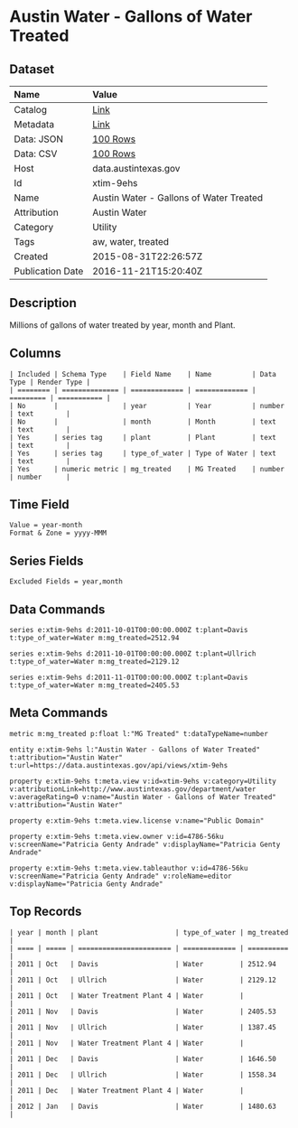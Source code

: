 # Austin Water - Gallons of Water Treated

## Dataset

| Name | Value |
| :--- | :---- |
| Catalog | [Link](https://catalog.data.gov/dataset/austin-water-gallons-of-water-treated) |
| Metadata | [Link](https://data.austintexas.gov/api/views/xtim-9ehs) |
| Data: JSON | [100 Rows](https://data.austintexas.gov/api/views/xtim-9ehs/rows.json?max_rows=100) |
| Data: CSV | [100 Rows](https://data.austintexas.gov/api/views/xtim-9ehs/rows.csv?max_rows=100) |
| Host | data.austintexas.gov |
| Id | xtim-9ehs |
| Name | Austin Water - Gallons of Water Treated |
| Attribution | Austin Water |
| Category | Utility |
| Tags | aw, water, treated |
| Created | 2015-08-31T22:26:57Z |
| Publication Date | 2016-11-21T15:20:40Z |

## Description

Millions of gallons of water treated by year, month and Plant.

## Columns

```ls
| Included | Schema Type    | Field Name    | Name          | Data Type | Render Type |
| ======== | ============== | ============= | ============= | ========= | =========== |
| No       |                | year          | Year          | number    | text        |
| No       |                | month         | Month         | text      | text        |
| Yes      | series tag     | plant         | Plant         | text      | text        |
| Yes      | series tag     | type_of_water | Type of Water | text      | text        |
| Yes      | numeric metric | mg_treated    | MG Treated    | number    | number      |
```

## Time Field

```ls
Value = year-month
Format & Zone = yyyy-MMM
```

## Series Fields

```ls
Excluded Fields = year,month
```

## Data Commands

```ls
series e:xtim-9ehs d:2011-10-01T00:00:00.000Z t:plant=Davis t:type_of_water=Water m:mg_treated=2512.94

series e:xtim-9ehs d:2011-10-01T00:00:00.000Z t:plant=Ullrich t:type_of_water=Water m:mg_treated=2129.12

series e:xtim-9ehs d:2011-11-01T00:00:00.000Z t:plant=Davis t:type_of_water=Water m:mg_treated=2405.53
```

## Meta Commands

```ls
metric m:mg_treated p:float l:"MG Treated" t:dataTypeName=number

entity e:xtim-9ehs l:"Austin Water - Gallons of Water Treated" t:attribution="Austin Water" t:url=https://data.austintexas.gov/api/views/xtim-9ehs

property e:xtim-9ehs t:meta.view v:id=xtim-9ehs v:category=Utility v:attributionLink=http://www.austintexas.gov/department/water v:averageRating=0 v:name="Austin Water - Gallons of Water Treated" v:attribution="Austin Water"

property e:xtim-9ehs t:meta.view.license v:name="Public Domain"

property e:xtim-9ehs t:meta.view.owner v:id=4786-56ku v:screenName="Patricia Genty Andrade" v:displayName="Patricia Genty Andrade"

property e:xtim-9ehs t:meta.view.tableauthor v:id=4786-56ku v:screenName="Patricia Genty Andrade" v:roleName=editor v:displayName="Patricia Genty Andrade"
```

## Top Records

```ls
| year | month | plant                   | type_of_water | mg_treated | 
| ==== | ===== | ======================= | ============= | ========== | 
| 2011 | Oct   | Davis                   | Water         | 2512.94    | 
| 2011 | Oct   | Ullrich                 | Water         | 2129.12    | 
| 2011 | Oct   | Water Treatment Plant 4 | Water         |            | 
| 2011 | Nov   | Davis                   | Water         | 2405.53    | 
| 2011 | Nov   | Ullrich                 | Water         | 1387.45    | 
| 2011 | Nov   | Water Treatment Plant 4 | Water         |            | 
| 2011 | Dec   | Davis                   | Water         | 1646.50    | 
| 2011 | Dec   | Ullrich                 | Water         | 1558.34    | 
| 2011 | Dec   | Water Treatment Plant 4 | Water         |            | 
| 2012 | Jan   | Davis                   | Water         | 1480.63    | 
```